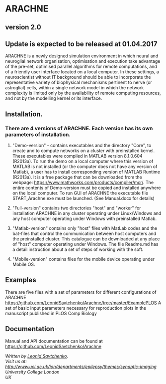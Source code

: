 

# ARACHNE

## version 2.0
## Update is expected to be released at 01.04.2017



ARACHNE is a newly designed simulation environment in which neural and neuroglial network organisation, optimisation and execution take advantage of the pre-set, optimised parallel algorithms for remote computations, and of a friendly user interface located on a local computer. In these settings, a neuroscientist without IT background should be able to incorporate the representative variety of biophysical mechanisms pertinent to nerve (or astroglial) cells, within a single network model in which the network complexity is limited only by the availability of remote computing resources, and not by the modelling kernel or its interface.






## Installation. 

### There are 4 versions of ARACHNE. Each version has its own parameters of installation.

1. "Demo-version" - contains executables and the directory "Core", to create and to compute networks on a cluster with preinstalled kernel. These executables were compiled in MATLAB version 8.1.0.604 (R2013a). To run the demo on a local computer where this version of MATLAB is not installed (or the computer does not have any version of Matlab), a user has to install corresponding version of MATLAB Runtime (R2013a). It is a free package that can be downloaded from the  webpage:    https://www.mathworks.com/products/compiler/mcr/. The entire contents of Demo-version must be copied and installed anywhere on the local computer. To run GUI of ARACHNE the executable file START_Arachne.exe must be launched. (See Manual.docx for details) 


2.	"Full-version" contains two directories  "host" and "worker"  for installation ARACHNE in any cluster operating under Linux/Windows and any host computer operating under Windows with preinstalled Matlab. 

3.	"Matlab-version" contains only "host" files with MatLab codes and the bat-files that control the communication between host computers and the preinstalled cluster. This catalogue can be downloaded at any place of "host" computer operating under Windows. The file Readme.md has a detail instruction about a set of steps of working with the soft. 

4. "Mobile-version" contains files for the mobile device operating under Mobile OS. 



## Examples

There are five files with a set of parameters for different configurations of ARACHNE
https://github.com/LeonidSavtchenko/Arachne/tree/master/ExamplePLOS
A set of basic input parameters necessary for reproduction plots in the manuscript published in PLOS Comp Biology

## Documentation

Manual and API documentation can be found at https://github.com/LeonidSavtchenko/Arachne



<address>

Written by <a href="mailto:savtchenko#yahoo.com">Leonid Savtchenko</a>.<br> 
Visit us at:<br>
http://www.ucl.ac.uk/ion/departments/epilepsy/themes/synaptic-imaging <br>
University College London<br>
UK

</address>


